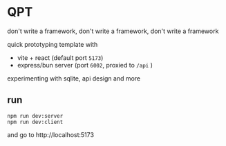 # QPT
don't write a framework, don't write a framework, don't write a framework


quick prototyping template with

- vite + react (default port `5173`)
- express/bun server (port `6002`, proxied to `/api` )

experimenting with sqlite, api design and more

## run
```console
npm run dev:server
npm run dev:client
```
and go to http://localhost:5173
